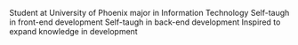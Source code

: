 Student at University of Phoenix major in Information Technology
Self-taugh in front-end development
Self-taugh in back-end development
Inspired to expand knowledge in development
<!---
Creativeanthony/Creativeanthony is a ✨ special ✨ repository because its `README.md` (this file) appears on your GitHub profile.
You can click the Preview link to take a look at your changes.
--->
